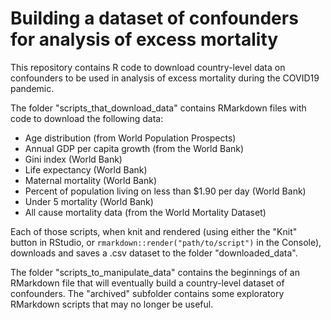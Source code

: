 # Building a dataset of confounders for analysis of excess mortality

This repository contains R code to download country-level data on confounders 
to be used in analysis of excess mortality during the COVID19 pandemic.

The folder "scripts_that_download_data" contains RMarkdown files with code to 
download the following data:

* Age distribution (from World Population Prospects)
* Annual GDP per capita growth (from the World Bank)
* Gini index (World Bank)
* Life expectancy (World Bank)
* Maternal mortality (World Bank)
* Percent of population living on less than $1.90 per day (World Bank)
* Under 5 mortality (World Bank)
* All cause mortality data (from the World Mortality Dataset)

Each of those scripts, when knit and rendered (using either the "Knit" button in
RStudio, or `rmarkdown::render("path/to/script")` in the Console), downloads and 
saves a .csv dataset to the folder "downloaded_data".

The folder "scripts_to_manipulate_data" contains the beginnings of an RMarkdown
file that will eventually build a country-level dataset of confounders. The 
"archived" subfolder contains some exploratory RMarkdown scripts that may no 
longer be useful.
